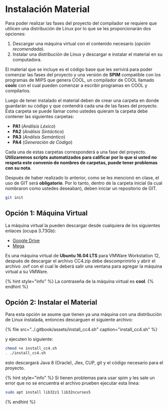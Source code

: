 # Instalación Material

Para poder realizar las fases del proyecto del compilador se requiere que utilicen una distribución de Linux por lo que se les proporcionarán dos opciones:

1. Descargar una máquina virtual con el contenido necesario \(_opción recomendada_\).
2. Instalar una distribución de Linux y descargar e instalar el material en su computadora.

El material que se incluye es el código base que les serivirá para poder comenzar las fases del proyecto y una versión de **SPIM** compatible con los programas de MIPS que genera COOL, un compilador de COOL llamado **coolc** con el cual pueden comenzar a escribir programas en COOL y compilarlos.

Luego de tener instalado el material deben de crear una carpeta en donde guardarán su código y que contendrá cada una de las fases del proyecto. Esta carpeta se puede llamar como ustedes quieram la carpeta debe contener las siguientes carpetas:

* **PA1** \(_Análisis Léxico_\)
* **PA2** \(_Análisis Sintáctico_\)
* **PA3** \(_Análisis Semántico_\)
* **PA4** \(_Generación de Código_\)

Cada una de estas carpetas corresponderá a una fase del proyecto. **Utilizaremos scripts automatizados para calificar por lo que si usted no respeta este convenio de nombres de carpetas, puede tener problemas con su nota**.

Después de haber realizado lo anterior, como se les mencionó en clase, el uso de GIT será **obligatorio**. Por lo tanto, dentro de la carpeta inicial \(la cual nombraron como ustedes deseaban\), deben iniciar un repositorio de GIT.

```bash
git init
```

## Opción 1: Máquina Virtual

La máquina virtual la pueden descargar desde cualquiera de los siguientes enlaces \(ocupa 3.73Gb\):

* [Google Drive](https://drive.google.com/file/d/0B5xlmAbvK4yAbFlRbUFBQnR3akk/view?usp=sharing)
* [Mega](https://mega.nz/#!uQVWxLBa!5ILhjmsxK6dWBBNDEEyCHjccbbsA2dKmP-qwNOpcnSU)

Es una máquina virtual de **Ubuntu 16.04 LTS** para VMWare Workstation 12, después de descargar el archivo CC4.zip debe descomprimirlo y abrir el archivo .ovf con el cual le deberá salir una ventana para agregar la máquina virtual a su VMWare.

{% hint style="info" %}
La contraseña de la máquina virtual es **cool**.
{% endhint %}

## Opción 2: Instalar el Material

Para esta opción se asume que tienen ya una máquina con una distribución de Linux instalada, entonces  descarguen el siguiente archivo:

{% file src="../.gitbook/assets/install\_cc4.sh" caption="install\_cc4.sh" %}

y ejecuten lo siguiente:

```bash
chmod +x install_cc4.sh
. ./install_cc4.sh
```

esto descargará Java 8 \(Oracle\), Jlex, CUP, git y el código necesario para el proyecto.

{% hint style="info" %}
Si tienen problemas para usar spim y les sale un error que no se encuentra el archivo prueben ejecutar esta linea:

```bash
sudo apt install lib32z1 lib32ncurses5
```
{% endhint %}

